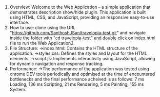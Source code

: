 1. Overview: Welcome to the Web Application – a simple application that demonstrates description show/hide plugin. This application is built using HTML, CSS, and JavaScript, providing an responsive easy-to-use interface.
2. How to use: clone using the URL "https://github.com/SanthoshJSan/travelopia-test.git" and navigate inside the folder with "cd travelopia-test" and double click on index.html file to run the Web Application3.
3. File Structure:
   ->index.html: Contains the HTML structure of the application.
   ->styles.css: Defines the styles and layout for the HTML elements.
   ->script.js: Implements interactivity using JavaScript, allowing for dynamic navigation and response tracking.
4. Performance:
   ->The performance of the application was tested using chrome DEV tools periodically and optimised at the time of encountered bottlenecks and the final performance acheived is as follows:
       7 ms  Loading, 
      136 ms  Scripting, 
      21 ms  Rendering, 
      5 ms  Painting, 
      155 ms  System.
